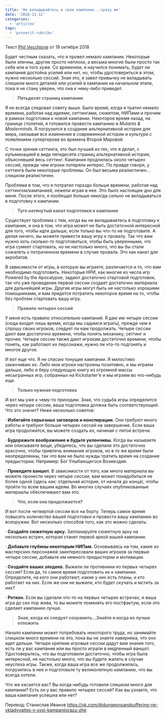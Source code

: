 ```yaml
---
title: 'Не вкладывайтесь в свои кампании...сразу же'
date: '2018-11-12'
categories:
  - 'articles'
tags:
  - 'proverit-rubriku'
---
```


Текст [Phil Vecchione](https://vk.com/away.php?to=https%3A%2F%2Fgnomestew.com%2Fauthor%2Fdnaphil%2F&cc_key= 'https://gnomestew.com/author/dnaphil/') от 19 октября 2018

Будет честным сказать, что я провел немало кампании. Некоторые были эпичны, другие просто неплохи, а весьма многие были просто так себе или и того хуже. Со временем, я научился понимать, будет ли кампания достойна усилий или нет, но, чтобы удостовериться в этом, нужно несколько сессий. Зная это, я завел привычку не вкладывать слишком много деталей или усилий в кампании на начальном этапе, пока я не стану уверен, что она к чему-либо приведет.

> **Пятьдесят страниц кампании**

Я не всегда следовал совету выше. Было время, когда я тратил немало времени, работая над идеями, сеттингами, сюжетом, НИПами и прочим в рамках подготовки к новой кампании. Некоторое время назад, на границе столетий, я готовился провести кампанию в *Mutants & Masterminds*. Я погрузился в создание альтернативной истории для мира, связывая все изменения в современной истории и культуре с появлением супергероев во времена Второй Мировой.

С точки зрения сеттинга, это был лучший из тех, что я делал, с кульминацией в виде пятидесяти страниц альтернативной истории, объяснявшей весь сеттинг. Кампания продлилась около четырех сессий, прежде чем игроки потеряли интерес. По правде говоря, у сеттинга были некоторые проблемы. Он был весьма реалистичен…*слишком* реалистичен.

Проблема в том, что я потратил гораздо больше времени, работая над сеттингом/кампанией, нежели играя в нее. Это было настоящее дно для меня. После этого, я пообещал больше никогда сильно не вкладываться в подготовку к кампании.

> **Туго натянутый канат подготовки к кампании**

Существует проблема с тем, когда вы не вкладываетесь в подготовку к кампании, и она в том, что игра может не быть достаточной интересной для того, чтобы идти дальше, если только вы что-то не подготовите. А делая ничего, вы можете привести вашу игру к провалу. Так что вам нужно хоть *сколько-то* подготовиться, чтобы быть уверенными, что игра сумеет стартовать, но не настолько много, что вы бы стали сожалеть о потраченном времени в случае провала. Это как канат для акробатов.

В зависимости от игры, в которую вы играете, различается и то, что вам необходимо подготовить. Некоторые НРИ, как многие из числа игр Powered by the Apocalypse, задают достаточно стартовой подготовки, так что уже проведение первой сессии создает достаточно материала для дальнейшей игры. Другие игры могут быть не настолько хорошими помощниками, и вам придется потратить некоторое время на то, чтобы без проблем стартовать вашу игру.

> **Правило четырех сессий**

У меня есть правило относительно кампаний. Я даю им четыре сессии (сюда входит лишь время, когда мы садимся играть), прежде чем я спрошу своих игроков, следует ли нам продолжать. Четыре сессии дают вам достаточно времени, чтобы понять механику, сеттинг и прочее. Четыре сессии также дают игрокам достаточно времени, чтобы понять, как работают их персонажи, нужно ли что-то подгонять и многое другое.

И вот еще что. Я не спасаю тонущие кампании. Я милостиво заканчиваю их. Либо мои игроки настроены позитивно, и мы играем дальше, либо я беру следующую книгу из огромной массы несыгранных игр, собранных на Kickstarter’е и мы играем во что-нибудь еще.

> **Только нужная подготовка**

И вот мы уже к чему-то приходим. Зная, что судьба игры определится через четыре сессии, ваша подготовка должна быть соответствующей. Что это значит? Ниже несколько советов:

· **Избегайте серьезных заговоров и конспирации.** Они требуют много работы и требуют больше четырех сессий на завершение. Если ваша игра продолжится, вы можете создать их, начиная с пятой встречи.

· **Будоражьте воображение и будьте уклончивы.** Когда вы называете или описываете вещи, убедитесь, что вы сделали это достаточно красочно, чтобы привлечь внимание игроков, но в то же время были неопределенны, так что вам не было нужды тратить время на создание предыстории. Например: Бог Улыбающегося Возмездия.

· **Проведите ваншот.** В зависимости от того, как много материала вы можете пронести через четыре сессии, вам может понадобиться не более одной (здесь как: отдельная история, от начала до конца), чтобы пройти по всем вашим идеям. Во многих случаях опубликованные материалы обеспечивают вам это.

> **Что, если она продолжается?**

И вот после четвертой сессии все на борту. Теперь самое время повысить количество вашей подготовки и провести вашу кампанию во всеоружии. Вот несколько способов того, как это можно сделать:

· **Создайте сюжетную арку.** Запланируйте сюжетную арку на несколько встреч, которая станет первой аркой вашей кампании.

· **Добавьте глубины некоторым НИПам.** Основываясь на том, какие из мастерских персонажей заинтересовали ваших игроков за первые четыре сессии, добавьте им немного предыстории и мотивации.

· **Создайте ваших злодеев.** Выжили ли противники из первых четырех сессия? Если да, то самое время подготовить их к кампании. Определите, на кого они работают, какие у них есть планы, и кто работает на них. Если же они не выжили, кто будет скучать и мстить за них?

· **Реткон.** Если вы сделали что-то на первых четырех встречах, и ваша игра до сих пор жива, то вы можете поменять его постфактум, если это сделает кампанию лучше.

> **Зная, когда их следует сохранить…Знайте и когда их лучше отложить**

Начало кампании может потребовать некоторого труда, но занимайте слишком много времени на это, пока вы не знаете наверняка, что оно идет дальше. Четыре крепкие игровые сессии дадут вам знание того, есть ли у вас кампания или вы просто играли в медленный ваншот. Удостоверьтесь, что вы подготовили достаточно, чтобы игра была интересной, не настолько много, что вы будете жалеть в случае неуспеха игры. Также, когда ваша игра все же продолжилась, погрузитесь в нее и подготовьте ту великолепную кампанию, что вы всегда хотели.

Что же касается вас? Вы когда-нибудь готовили слишком много для кампании? Есть ли у вас правило четырех сессий? Как вы узнаете, что ваша кампания успешна или нет?

Перевод: Станислав Иванов https://vk.com/@dungeonsandsuffering-ne-vkladyvaites-v-svoi-kampaniisrazu-zhe
